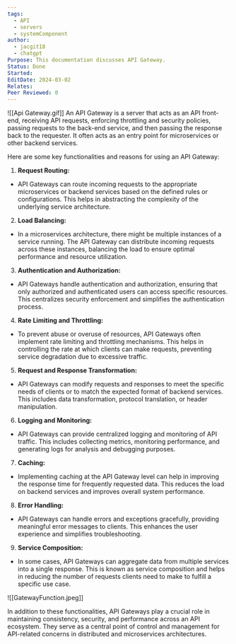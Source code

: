 ```yaml
---
tags:
  - API
  - servers
  - systemComponent
author:
  - jacgit18
  - chatgpt
Purpose: This documentation discusses API Gateway.
Status: Done
Started: 
EditDate: 2024-03-02
Relates: 
Peer Reviewed: 0
---
```

![[Api Gateway.gif]]
An API Gateway is a server that acts as an API front-end, receiving API requests, enforcing throttling and security policies, passing requests to the back-end service, and then passing the response back to the requester. It often acts as an entry point for microservices or other backend services.  
  
Here are some key functionalities and reasons for using an API Gateway:  
  
1. **Request Routing:**  
- API Gateways can route incoming requests to the appropriate microservices or backend services based on the defined rules or configurations. This helps in abstracting the complexity of the underlying service architecture.  
  
2. **Load Balancing:**  
- In a microservices architecture, there might be multiple instances of a service running. The API Gateway can distribute incoming requests across these instances, balancing the load to ensure optimal performance and resource utilization.  
  
3. **Authentication and Authorization:**  
- API Gateways handle authentication and authorization, ensuring that only authorized and authenticated users can access specific resources. This centralizes security enforcement and simplifies the authentication process.  
  
4. **Rate Limiting and Throttling:**  
- To prevent abuse or overuse of resources, API Gateways often implement rate limiting and throttling mechanisms. This helps in controlling the rate at which clients can make requests, preventing service degradation due to excessive traffic.  
  
5. **Request and Response Transformation:**  
- API Gateways can modify requests and responses to meet the specific needs of clients or to match the expected format of backend services. This includes data transformation, protocol translation, or header manipulation.  
  
6. **Logging and Monitoring:**  
- API Gateways can provide centralized logging and monitoring of API traffic. This includes collecting metrics, monitoring performance, and generating logs for analysis and debugging purposes.  
  
7. **Caching:**  
- Implementing caching at the API Gateway level can help in improving the response time for frequently requested data. This reduces the load on backend services and improves overall system performance.  
  
8. **Error Handling:**  
- API Gateways can handle errors and exceptions gracefully, providing meaningful error messages to clients. This enhances the user experience and simplifies troubleshooting.  
  
9. **Service Composition:**  
- In some cases, API Gateways can aggregate data from multiple services into a single response. This is known as service composition and helps in reducing the number of requests clients need to make to fulfill a specific use case.  

![[GatewayFunction.jpeg]]
  
In addition to these functionalities, API Gateways play a crucial role in maintaining consistency, security, and performance across an API ecosystem. They serve as a central point of control and management for API-related concerns in distributed and microservices architectures.